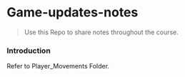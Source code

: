 # Game-updates-notes
> Use this Repo to share notes throughout the course.

### Introduction
Refer to Player_Movements Folder.
